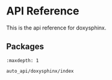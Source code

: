 <!--
=====================================================================================
 C O P Y R I G H T
-------------------------------------------------------------------------------------
 Copyright (c) 2022 by Robert Bosch GmbH. All rights reserved.

 Author(s):
 - Markus Braun, :em engineering methods AG (contracted by Robert Bosch GmbH)
 - Nirmal Sasidharan, Robert Bosch Gmbh
=====================================================================================
-->

# API Reference

This is the api reference for doxysphinx.

## Packages

```{toctree}
:maxdepth: 1

auto_api/doxysphinx/index
```
